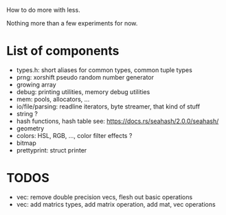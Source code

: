 How to do more with less.

Nothing more than a few experiments for now.

List of components
==================

 * types.h: short aliases for common types, common tuple types
 * prng: xorshift pseudo random number generator
 * growing array
 * debug: printing utilities, memory debug utilities
 * mem: pools, allocators, ...
 * io/file/parsing: readline iterators, byte streamer, that kind of stuff
 * string ?
 * hash functions, hash table
    see: https://docs.rs/seahash/2.0.0/seahash/
 * geometry
 * colors: HSL, RGB, ..., color filter effects ?
 * bitmap
 * prettyprint: struct printer


TODOS
=====

  * vec: remove double precision vecs, flesh out basic operations
  * vec: add matrics types, add matrix operation, add mat, vec operations
